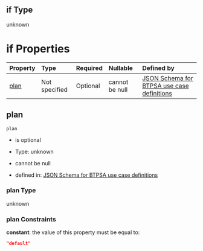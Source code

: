 ## if Type

unknown

# if Properties

| Property      | Type          | Required | Nullable       | Defined by                                                                                                                                                                                                                                  |
| :------------ | :------------ | :------- | :------------- | :------------------------------------------------------------------------------------------------------------------------------------------------------------------------------------------------------------------------------------------ |
| [plan](#plan) | Not specified | Optional | cannot be null | [JSON Schema for BTPSA use case definitions](btpsa-usecase-properties-services-items-allof-1-then-allof-15-then-allof-0-if-properties-plan.md "undefined#/properties/services/items/allOf/1/then/allOf/15/then/allOf/0/if/properties/plan") |

## plan



`plan`

*   is optional

*   Type: unknown

*   cannot be null

*   defined in: [JSON Schema for BTPSA use case definitions](btpsa-usecase-properties-services-items-allof-1-then-allof-15-then-allof-0-if-properties-plan.md "undefined#/properties/services/items/allOf/1/then/allOf/15/then/allOf/0/if/properties/plan")

### plan Type

unknown

### plan Constraints

**constant**: the value of this property must be equal to:

```json
"default"
```
